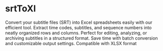 # srtToXl
Convert your subtitle files (SRT) into Excel spreadsheets easily with our efficient tool. Extract time codes, subtitles, and sequence numbers into neatly organized rows and columns. Perfect for editing, analyzing, or archiving subtitles in a structured format. Save time with batch conversion and customizable output settings. Compatible with XLSX format
